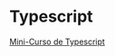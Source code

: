 # Typescript

[Mini-Curso de Typescript](https://willianjusten.com.br/mini-curso-gratuito-de-typescript/)
